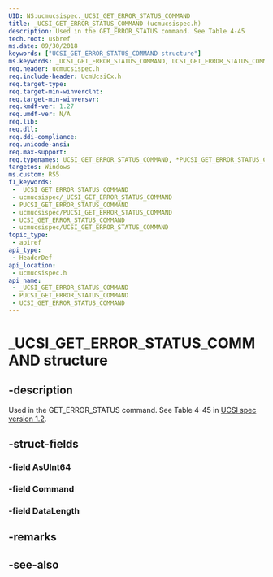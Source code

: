 ```yaml
---
UID: NS:ucmucsispec._UCSI_GET_ERROR_STATUS_COMMAND
title: _UCSI_GET_ERROR_STATUS_COMMAND (ucmucsispec.h)
description: Used in the GET_ERROR_STATUS command. See Table 4-45
tech.root: usbref
ms.date: 09/30/2018
keywords: ["UCSI_GET_ERROR_STATUS_COMMAND structure"]
ms.keywords: _UCSI_GET_ERROR_STATUS_COMMAND, UCSI_GET_ERROR_STATUS_COMMAND, *PUCSI_GET_ERROR_STATUS_COMMAND,
req.header: ucmucsispec.h
req.include-header: UcmUcsiCx.h
req.target-type: 
req.target-min-winverclnt: 
req.target-min-winversvr: 
req.kmdf-ver: 1.27
req.umdf-ver: N/A
req.lib: 
req.dll: 
req.ddi-compliance: 
req.unicode-ansi: 
req.max-support: 
req.typenames: UCSI_GET_ERROR_STATUS_COMMAND, *PUCSI_GET_ERROR_STATUS_COMMAND
targetos: Windows
ms.custom: RS5
f1_keywords:
 - _UCSI_GET_ERROR_STATUS_COMMAND
 - ucmucsispec/_UCSI_GET_ERROR_STATUS_COMMAND
 - PUCSI_GET_ERROR_STATUS_COMMAND
 - ucmucsispec/PUCSI_GET_ERROR_STATUS_COMMAND
 - UCSI_GET_ERROR_STATUS_COMMAND
 - ucmucsispec/UCSI_GET_ERROR_STATUS_COMMAND
topic_type:
 - apiref
api_type:
 - HeaderDef
api_location:
 - ucmucsispec.h
api_name:
 - _UCSI_GET_ERROR_STATUS_COMMAND
 - PUCSI_GET_ERROR_STATUS_COMMAND
 - UCSI_GET_ERROR_STATUS_COMMAND
---
```


# _UCSI_GET_ERROR_STATUS_COMMAND structure


## -description

Used in the GET_ERROR_STATUS command. See Table 4-45 in [UCSI spec version 1.2](https://www.intel.cn/content/dam/www/public/us/en/documents/technical-specifications/usb-type-c-ucsi-spec.pdf).

## -struct-fields

### -field AsUInt64

### -field Command

### -field DataLength

## -remarks

## -see-also

